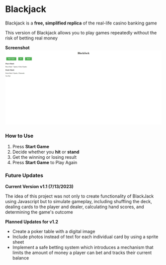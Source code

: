 # Blackjack

Blackjack is a **free, simplified replica** of the real-life casino banking game

This version of Blackjack allows you to play games repeatedly without the risk of betting real money 

**Screenshot**
![game](/blackjack.png)

### How to Use
1. Press **Start Game**
2. Decide whether you **hit** or **stand**
3. Get the winning or losing result
4. Press **Start Game** to Play Again

### Future Updates

**Current Version v1.1 (7/13/2023)**

The idea of this project was not only to create functionality of BlackJack using Javascript but to simulate gameplay, including shuffling the deck, dealing cards to the player and dealer, calculating hand scores, and determining the game's outcome

**Planned Updates for v1.2**
- Create a poker table with a digital image
- Include photos instead of text for each individual card by using a sprite sheet
- Implement a safe betting system which introduces a mechanism that limits  the amount of money a player can bet and tracks their current balance

